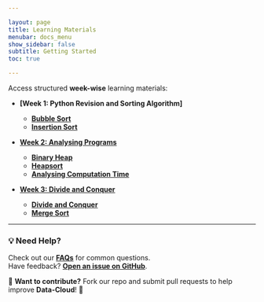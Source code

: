 ```yaml
---

layout: page
title: Learning Materials
menubar: docs_menu
show_sidebar: false
subtitle: Getting Started
toc: true

---
```


Access structured **week-wise** learning materials:

- **[Week 1: Python Revision and Sorting Algorithm]**
  
  - **[Bubble Sort](/docs/week-1/bubble-sort/)**
  - **[Insertion Sort](/docs/week-1/insertion-sort/)**

- **[Week 2: Analysing Programs](/docs/getting-started/week_2.md)**
  - **[Binary Heap](/docs/week-2/binary-heap/)**
  - **[Heapsort](/docs/getting-started/week_2.md)**
  - **[Analysing Computation Time](/docs/week-2/analysing-computation-time/)**
    
- **[Week 3: Divide and Conquer](/docs/week-3/)**
  - **[Divide and Conquer](/docs/week-3/divide-and-conquer/)**
  - **[Merge Sort](/docs/week-3/merge-sort/)**

 
---

### 💡 Need Help?
Check out our **[FAQs](/docs/faqs/)** for common questions.  
Have feedback? **[Open an issue on GitHub](https://github.com/Data-cloud02/data-cloud/issues)**.  

🔗 **Want to contribute?** Fork our repo and submit pull requests to help improve **Data-Cloud**! 🚀
